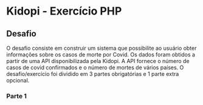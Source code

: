 # Kidopi - Exercício PHP

## Desafio
O desafio consiste em construir um sistema que possibilite ao usuário obter informações sobre os casos de morte por Covid. Os dados foram obtidos a partir de uma API disponibilizada pela Kidopi. A API fornece o número de casos de covid confirmados e o número de mortes de vários países. O desafio/exercício foi dividido em 3 partes obrigatórias e 1 parte extra opcional.

### Parte 1
